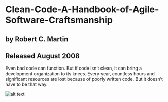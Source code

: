 # Clean-Code-A-Handbook-of-Agile-Software-Craftsmanship
## by Robert C. Martin
## Released August 2008
Even bad code can function. But if code isn’t clean, it can bring a development organization to its knees. Every year, countless hours and significant resources are lost because of poorly written code. But it doesn’t have to be that way.

![alt text]([http://url/to/img.png](https://raw.githubusercontent.com/mustafakraizim98/Clean-Code-A-Handbook-of-Agile-Software-Craftsmanship/main/Clean%20Code%20book.jpg)https://raw.githubusercontent.com/mustafakraizim98/Clean-Code-A-Handbook-of-Agile-Software-Craftsmanship/main/Clean%20Code%20book.jpg)
